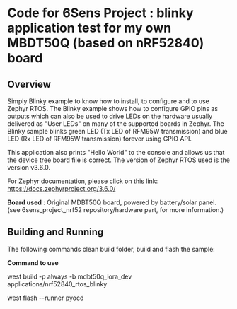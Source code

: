 # Code for 6Sens Project : blinky application test for my own MBDT50Q (based on nRF52840) board

## Overview
Simply Blinky example to know how to install, to configure and to use Zephyr RTOS.
The Blinky example shows how to configure GPIO pins as outputs which can also be used to drive LEDs on the hardware usually delivered as "User LEDs" on many of the supported boards in Zephyr. The Blinky sample blinks green LED (Tx LED of RFM95W transmission) and blue LED (Rx LED of RFM95W transmission) forever using GPIO API.

This application also prints "Hello World" to the console and allows us that the device tree board file is correct.
The version of Zephyr RTOS used is the version v3.6.0.

For Zephyr documentation, please click on this link: https://docs.zephyrproject.org/3.6.0/

**Board used** : Original MDBT50Q board, powered by battery/solar panel. (see 6sens_project_nrf52 repository/hardware part, for more information.)

## Building and Running
The following commands clean build folder, build and flash the sample:

**Command to use**

west build -p always -b mdbt50q_lora_dev applications/nrf52840_rtos_blinky

west flash --runner pyocd